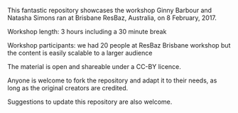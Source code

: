 This fantastic repository showcases the workshop Ginny Barbour and Natasha Simons ran at Brisbane ResBaz, Australia, on 8 February, 2017. 

Workshop length: 3 hours including a 30 minute break

Workshop participants: we had 20 people at ResBaz Brisbane workshop but the content is easily scalable to a larger audience

The material is open and shareable under a CC-BY licence.

Anyone is welcome to fork the repository and adapt it to their needs, as long as the original creators are credited.

Suggestions to update this repository are also welcome.
